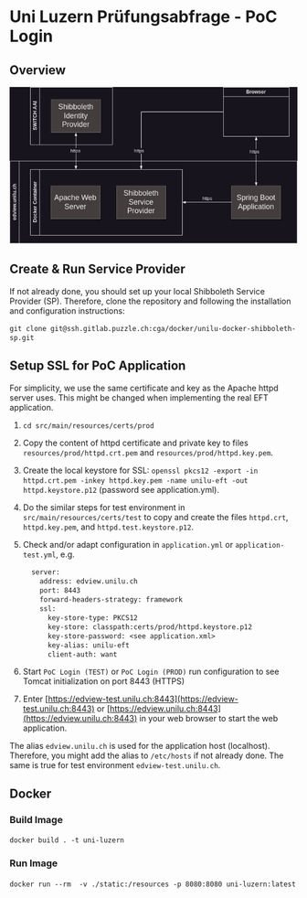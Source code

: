# Uni Luzern Prüfungsabfrage - PoC Login

## Overview

![SwitchAAI](doc/SwitchAAI.drawio.png)

## Create & Run Service Provider

If not already done, you should set up your local Shibboleth Service Provider (SP). Therefore, clone the repository
and following the installation and configuration instructions:

```
git clone git@ssh.gitlab.puzzle.ch:cga/docker/unilu-docker-shibboleth-sp.git
```

## Setup SSL for PoC Application

For simplicity, we use the same certificate and key as the Apache httpd server uses. This might be changed when
implementing the real EFT application.

1. `cd src/main/resources/certs/prod`
2. Copy the content of httpd certificate and private key to files `resources/prod/httpd.crt.pem` and
   `resources/prod/httpd.key.pem`.
3. Create the local keystore for SSL:
   `openssl pkcs12 -export -in httpd.crt.pem -inkey httpd.key.pem -name unilu-eft -out httpd.keystore.p12`
   (password see application.yml).
4. Do the similar steps for test environment in `src/main/resources/certs/test` to copy and create the files
   `httpd.crt`, `httpd.key.pem`, and `httpd.test.keystore.p12`.
5. Check and/or adapt configuration in `application.yml` or `application-test.yml`, e.g.

         server:
           address: edview.unilu.ch
           port: 8443
           forward-headers-strategy: framework
           ssl:
             key-store-type: PKCS12
             key-store: classpath:certs/prod/httpd.keystore.p12
             key-store-password: <see application.xml>
             key-alias: unilu-eft
             client-auth: want

6. Start `PoC Login (TEST)` or `PoC Login (PROD)` run configuration to see Tomcat initialization on port 8443 (HTTPS)
7. Enter [https://edview-test.unilu.ch:8443](https://edview-test.unilu.ch:8443)
   or [https://edview.unilu.ch:8443](https://edview.unilu.ch:8443) in your web browser to start the web
   application.

The alias `edview.unilu.ch` is used for the application host (localhost). Therefore, you might add the alias to
`/etc/hosts` if not already done. The same is true for test environment `edview-test.unilu.ch`.

## Docker

### Build Image

`docker build . -t uni-luzern`

### Run Image

`docker run --rm  -v ./static:/resources -p 8080:8080 uni-luzern:latest`
